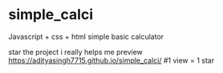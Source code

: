# simple_calci
Javascript + css + html simple basic calculator

star the project i really helps me 
preview https://adityasingh7715.github.io/simple_calci/
#1 view = 1 star
